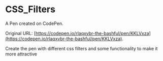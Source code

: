 # CSS_Filters

A Pen created on CodePen.

Original URL: [https://codepen.io/rlaqxvbr-the-bashful/pen/KKLVxza](https://codepen.io/rlaqxvbr-the-bashful/pen/KKLVxza).

Create the pen with different css filters and some functionality to make it more attractive 